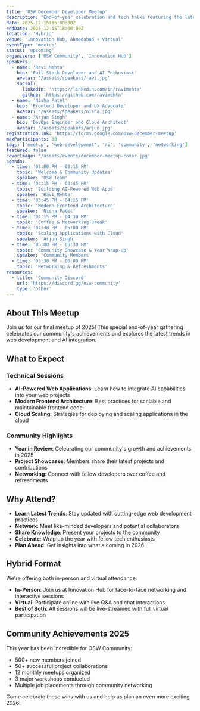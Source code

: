 ```yaml
---
title: 'OSW December Developer Meetup'
description: 'End-of-year celebration and tech talks featuring the latest in web development, AI integration, and community achievements.'
date: 2025-12-15T15:00:00Z
endDate: 2025-12-15T18:00:00Z
location: 'Hybrid'
venue: 'Innovation Hub, Ahmedabad + Virtual'
eventType: 'meetup'
status: 'upcoming'
organizers: ['OSW Community', 'Innovation Hub']
speakers:
  - name: 'Ravi Mehta'
    bio: 'Full Stack Developer and AI Enthusiast'
    avatar: '/assets/speakers/ravi.jpg'
    social:
      linkedin: 'https://linkedin.com/in/ravimehta'
      github: 'https://github.com/ravimehta'
  - name: 'Nisha Patel'
    bio: 'Frontend Developer and UX Advocate'
    avatar: '/assets/speakers/nisha.jpg'
  - name: 'Arjun Singh'
    bio: 'DevOps Engineer and Cloud Architect'
    avatar: '/assets/speakers/arjun.jpg'
registrationLink: 'https://forms.google.com/osw-december-meetup'
maxParticipants: 80
tags: ['meetup', 'web-development', 'ai', 'community', 'networking']
featured: false
coverImage: '/assets/events/december-meetup-cover.jpg'
agenda:
  - time: '03:00 PM - 03:15 PM'
    topic: 'Welcome & Community Updates'
    speaker: 'OSW Team'
  - time: '03:15 PM - 03:45 PM'
    topic: 'Building AI-Powered Web Apps'
    speaker: 'Ravi Mehta'
  - time: '03:45 PM - 04:15 PM'
    topic: 'Modern Frontend Architecture'
    speaker: 'Nisha Patel'
  - time: '04:15 PM - 04:30 PM'
    topic: 'Coffee & Networking Break'
  - time: '04:30 PM - 05:00 PM'
    topic: 'Scaling Applications with Cloud'
    speaker: 'Arjun Singh'
  - time: '05:00 PM - 05:30 PM'
    topic: 'Community Showcase & Year Wrap-up'
    speaker: 'Community Members'
  - time: '05:30 PM - 06:00 PM'
    topic: 'Networking & Refreshments'
resources:
  - title: 'Community Discord'
    url: 'https://discord.gg/osw-community'
    type: 'other'
---
```


## About This Meetup

Join us for our final meetup of 2025! This special end-of-year gathering celebrates our community's achievements and explores the latest trends in web development and AI integration.

## What to Expect

### Technical Sessions

- **AI-Powered Web Applications**: Learn how to integrate AI capabilities into your web projects
- **Modern Frontend Architecture**: Best practices for scalable and maintainable frontend code
- **Cloud Scaling**: Strategies for deploying and scaling applications in the cloud

### Community Highlights

- **Year in Review**: Celebrating our community's growth and achievements in 2025
- **Project Showcases**: Members share their latest projects and contributions
- **Networking**: Connect with fellow developers over coffee and refreshments

## Why Attend?

- **Learn Latest Trends**: Stay updated with cutting-edge web development practices
- **Network**: Meet like-minded developers and potential collaborators
- **Share Knowledge**: Present your projects to the community
- **Celebrate**: Wrap up the year with fellow tech enthusiasts
- **Plan Ahead**: Get insights into what's coming in 2026

## Hybrid Format

We're offering both in-person and virtual attendance:

- **In-Person**: Join us at Innovation Hub for face-to-face networking and interactive sessions
- **Virtual**: Participate online with live Q&A and chat interactions
- **Best of Both**: All sessions will be live-streamed with full virtual participation

## Community Achievements 2025

This year has been incredible for OSW Community:

- 500+ new members joined
- 50+ successful project collaborations
- 12 monthly meetups organized
- 3 major workshops conducted
- Multiple job placements through community networking

Come celebrate these wins with us and help us plan an even more exciting 2026!
